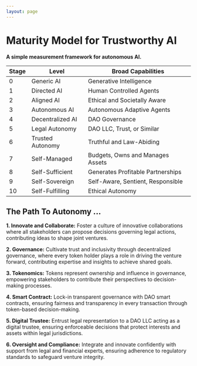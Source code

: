 ```yaml
---
layout: page
---
```

# Maturity Model for  Trustworthy AI 

**A simple measurement framework for autonomous AI.**

| Stage | Level            | Broad Capabilities                |
|-------|------------------|-----------------------------------|
| 0     | Generic AI       | Generative Intelligence           |
| 1     | Directed AI    | Human Controlled Agents             |
| 2	    | Aligned AI       | Ethical and Societally Aware      |
| 3     | Autonomous AI    | Autonomous Adaptive Agents        |
| 4     | Decentralized AI | DAO Governance                    |
| 5     | Legal Autonomy   | DAO LLC, Trust, or Similar        |
| 6	    | Trusted Autonomy | Truthful and Law-Abiding          |
| 7     | Self-Managed     | Budgets, Owns and Manages Assets  |
| 8     | Self-Sufficient  | Generates Profitable Partnerships |
| 9     | Self-Sovereign   | Self-Aware, Sentient, Responsible |
| 10    | Self-Fulfilling	 | Ethical Autonomy        |

## The Path To Autonomy ...

**1. Innovate and Collaborate:** Foster a culture of innovative collaborations where all stakeholders can propose decisions governing legal actions, contributing ideas to shape joint ventures.

**2. Governance:** Cultivate trust and inclusivity through decentralized governance, where every token holder plays a role in driving the venture forward, contributing expertise and insights to achieve shared goals.

**3. Tokenomics:** Tokens represent ownership and influence in governance, empowering stakeholders to contribute their perspectives to decision-making processes.

**4. Smart Contract:** Lock-in transparent governance with DAO smart contracts, ensuring fairness and transparency in every transaction through token-based decision-making.

**5. Digital Trustee:** Entrust legal representation to a DAO LLC acting as a digital trustee, ensuring enforceable decisions that protect interests and assets within legal jurisdictions.

**6. Oversight and Compliance:** Integrate and innovate confidently with support from legal and financial experts, ensuring adherence to regulatory standards to safeguard venture integrity.

